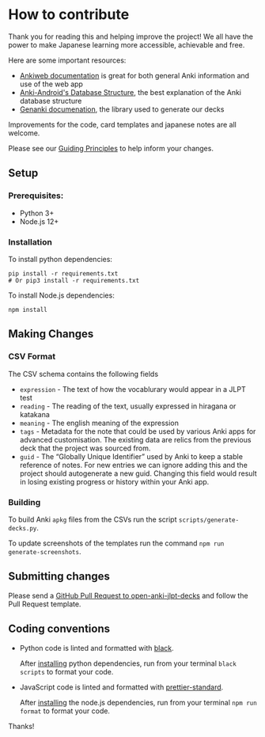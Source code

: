 # How to contribute

Thank you for reading this and helping improve the project! We all have the power to make Japanese learning more accessible, achievable and free.

Here are some important resources:

  * [Ankiweb documentation](https://docs.ankiweb.net) is great for both general Anki information and use of the web app
  * [Anki-Android's Database Structure](https://github.com/ankidroid/Anki-Android/wiki/Database-Structure), the best explanation of the Anki database structure
  * [Genanki documenation](https://github.com/kerrickstaley/genanki), the library used to generate our decks

Improvements for the code, card templates and japanese notes are all welcome.

Please see our [Guiding Principles](./README.md#guiding-principles) to help inform your changes.

## Setup

### Prerequisites:
- Python 3+
- Node.js 12+

### Installation

To install python dependencies:
```shell
pip install -r requirements.txt
# Or pip3 install -r requirements.txt
```

To install Node.js dependencies:
```shell
npm install
```

## Making Changes

### CSV Format

The CSV schema contains the following fields
- `expression` - The text of how the vocablurary would appear in a JLPT test
- `reading` - The reading of the text, usually expressed in hiragana or katakana
- `meaning` - The english meaning of the expression
- `tags` - Metadata for the note that could be used by various Anki apps for advanced customisation. The existing data are relics from the previous deck that the project was sourced from.
- `guid` - The “Globally Unique Identifier” used by Anki to keep a stable reference of notes. For new entries we can ignore adding this and the project should autogenerate a new guid. Changing this field would result in losing existing progress or history within your Anki app.

### Building

To build Anki `apkg` files from the CSVs run the script `scripts/generate-decks.py`.

To update screenshots of the templates run the command `npm run generate-screenshots`.

## Submitting changes

Please send a [GitHub Pull Request to open-anki-jlpt-decks](https://github.com/jamsinclair/open-anki-jlpt-decks/pull/new/master) and follow the Pull Request template.

## Coding conventions

* Python code is linted and formatted with [black](https://github.com/psf/black).
  
  After [installing](#installation) python dependencies, run from your terminal `black scripts` to format your code.
* JavaScript code is linted and formatted with [prettier-standard](https://github.com/sheerun/prettier-standard).
  
  After [installing](#installation) the node.js dependencies, run from your terminal `npm run format` to format your code.

Thanks!
